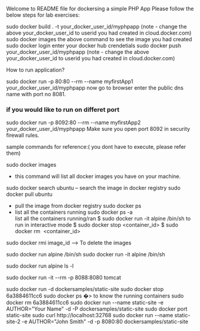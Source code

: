 
Welcome to README file for dockersing a simple PHP App
Please follow the below steps for lab exercises:

sudo docker build . -t your_docker_user_id/myphpapp
(note - change the above your_docker_user_id to userid you had created in cloud.docker.com)
sudo docker images
the above command to see the image you had created
sudo docker login
enter your docker hub crendetials
sudo docker push your_docker_user_id/myphpapp
(note - change the above your_docker_user_id to userid you had created in cloud.docker.com)

How to run application?

sudo docker run -p 80:80 --rm --name myfirstApp1 your_docker_user_id/myphpapp
now go to browser enter the public dns name with port no 8081.  

### if you would like to run on differet port 
sudo docker run -p 8092:80 --rm --name myfirstApp2 your_docker_user_id/myphpapp
Make sure you open port 8092 in security firewall rules.


sample commands for reference:( you dont have to execute, please refer them)

sudo docker images 
   - this command will list all docker images you have on your machine.
   
sudo docker search ubuntu – search the image in docker registry
sudo docker pull ubuntu
  - pull the image from docker registry
sudo docker ps 
  - list all the containers running
sudo docker ps -a  
  list all the containers running/ran
$ sudo docker run -it alpine /bin/sh  to run in interactive mode
$ sudo docker stop <container_id>
$ sudo docker rm  <container_id>

sudo docker rmi image_id --> To delete the images

sudo docker run alpine /bin/sh
sudo docker run -it alpine /bin/sh

sudo docker run alpine ls -l

sudo docker run -it --rm -p 8088:8080 tomcat

sudo docker run -d dockersamples/static-site
sudo docker stop 6a3884611cc6
sudo docker ps �> to know the running containers
sudo docker rm  6a3884611cc6
sudo docker run --name static-site -e AUTHOR="Your Name" -d -P dockersamples/static-site
sudo docker port static-site
sudo curl http://localhost:32768
sudo docker run --name static-site-2 -e AUTHOR="John Smith" -d -p 8080:80 dockersamples/static-site
